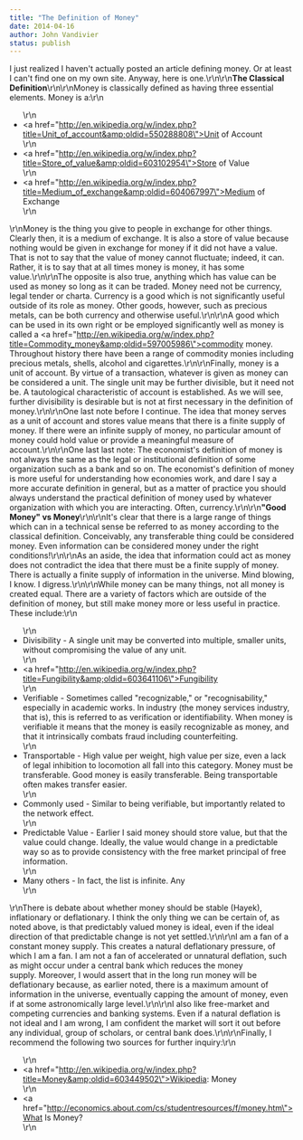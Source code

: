 ```yaml
---
title: "The Definition of Money"
date: 2014-04-16
author: John Vandivier
status: publish
---
```


I just realized I haven't actually posted an article defining money. Or at least I can't find one on my own site. Anyway, here is one.\r\n\r\n<strong>The Classical Definition</strong>\r\n\r\nMoney is classically defined as having three essential elements. Money is a:\r\n<ul>\r\n	<li><a href=\"http://en.wikipedia.org/w/index.php?title=Unit_of_account&amp;oldid=550288808\">Unit of Account</a></li>\r\n	<li><a href=\"http://en.wikipedia.org/w/index.php?title=Store_of_value&amp;oldid=603102954\">Store of Value</a></li>\r\n	<li><a href=\"http://en.wikipedia.org/w/index.php?title=Medium_of_exchange&amp;oldid=604067997\">Medium of Exchange</a></li>\r\n</ul>\r\nMoney is the thing you give to people in exchange for other things. Clearly then, it is a medium of exchange. It is also a store of value because nothing would be given in exchange for money if it did not have a value. That is not to say that the value of money cannot fluctuate; indeed, it can. Rather, it is to say that at all times money is money, it has some value.\r\n\r\nThe opposite is also true, anything which has value can be used as money so long as it can be traded. Money need not be currency, legal tender or charta. Currency is a good which is not significantly useful outside of its role as money. Other goods, however, such as precious metals, can be both currency and otherwise useful.\r\n\r\nA good which can be used in its own right or be employed significantly well as money is called a <a href=\"http://en.wikipedia.org/w/index.php?title=Commodity_money&amp;oldid=597005986\">commodity money</a>. Throughout history there have been a range of commodity monies including precious metals, shells, alcohol and cigarettes.\r\n\r\nFinally, money is a unit of account. By virtue of a transaction, whatever is given as money can be considered a unit. The single unit may be further divisible, but it need not be. A tautological characteristic of account is established. As we will see, further divisibility is desirable but is not at first necessary in the definition of money.\r\n\r\nOne last note before I continue. The idea that money serves as a unit of account and stores value means that there is a finite supply of money. If there were an infinite supply of money, no particular amount of money could hold value or provide a meaningful measure of account.\r\n\r\nOne last last note: The economist's definition of money is not always the same as the legal or institutional definition of some organization such as a bank and so on. The economist's definition of money is more useful for understanding how economies work, and dare I say a more accurate definition in general, but as a matter of practice you should always understand the practical definition of money used by whatever organization with which you are interacting. Often, currency.\r\n\r\n<strong>\"Good Money\" vs Money</strong>\r\n\r\nIt's clear that there is a large range of things which can in a technical sense be referred to as money according to the classical definition. Conceivably, any transferable thing could be considered money. Even information can be considered money under the right conditions!\r\n\r\nAs an aside, the idea that information could act as money does not contradict the idea that there must be a finite supply of money. There is actually a finite supply of information in the universe. Mind blowing, I know. I digress.\r\n\r\nWhile money can be many things, not all money is created equal. There are a variety of factors which are outside of the definition of money, but still make money more or less useful in practice. These include:\r\n<ul>\r\n	<li>Divisibility - A single unit may be converted into multiple, smaller units, without compromising the value of any unit.</li>\r\n	<li><a href=\"http://en.wikipedia.org/w/index.php?title=Fungibility&amp;oldid=603641106\">Fungibility</a></li>\r\n	<li>Verifiable - Sometimes called \"recognizable,\" or \"recognisability,\" especially in academic works. In industry (the money services industry, that is), this is referred to as verification or identifiability. When money is verifiable it means that the money is easily recognizable as money, and that it intrinsically combats fraud including counterfeiting.</li>\r\n	<li>Transportable - High value per weight, high value per size, even a lack of legal inhibition to locomotion all fall into this category. Money must be transferable. Good money is easily transferable. Being transportable often makes transfer easier.</li>\r\n	<li>Commonly used - Similar to being verifiable, but importantly related to the network effect.</li>\r\n	<li>Predictable Value - Earlier I said money should store value, but that the value could change. Ideally, the value would change in a predictable way so as to provide consistency with the free market principal of free information.</li>\r\n	<li>Many others - In fact, the list is infinite. Any</li>\r\n</ul>\r\nThere is debate about whether money should be stable (Hayek), inflationary or deflationary. I think the only thing we can be certain of, as noted above, is that predictably valued money is ideal, even if the ideal direction of that predictable change is not yet settled.\r\n\r\nI am a fan of a constant money supply. This creates a natural deflationary pressure, of which I am a fan. I am not a fan of accelerated or unnatural deflation, such as might occur under a central bank which reduces the money supply. Moreover, I would assert that in the long run money will be deflationary because, as earlier noted, there is a maximum amount of information in the universe, eventually capping the amount of money, even if at some astronomically large level.\r\n\r\nI also like free-market and competing currencies and banking systems. Even if a natural deflation is not ideal and I am wrong, I am confident the market will sort it out before any individual, group of scholars, or central bank does.\r\n\r\nFinally, I recommend the following two sources for further inquiry:\r\n<ul>\r\n	<li><a href=\"http://en.wikipedia.org/w/index.php?title=Money&amp;oldid=603449502\">Wikipedia: Money</a></li>\r\n	<li><a href=\"http://economics.about.com/cs/studentresources/f/money.htm\">What Is Money?</a></li>\r\n</ul>
